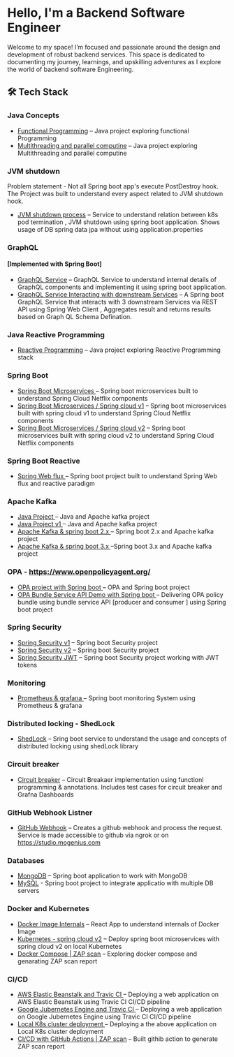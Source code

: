 #  Hello, I'm a Backend Software Engineer

Welcome to my space! 
I’m focused and passionate around the design and development of robust backend services.
This space is dedicated to documenting my journey, learnings, and upskilling adventures as I explore the world of backend software Engineering.

## 🛠️ Tech Stack

### Java Concepts
- [Functional Programming](https://github.com/yashas224/functional-programming) – Java project exploring functional Programming
- [Multithreading and parallel computine](https://github.com/yashas224/multithreading-parallel-computing-java) – Java project exploring Multithreading and parallel computine

### JVM shutdown 
Problem statement - Not all Spring boot app's execute PostDestroy hook.
The Project was built to understand every aspect related to JVM shutdown hook.
- [JVM shutdown process](https://github.com/yashas224/jvm-shutdown-k8s-spring-boot) – Service to understand relation between k8s pod termination , JVM shutdown using spring boot application. Shows usage of DB spring data jpa without using application.properties

### GraphQL 
#### [Implemented with Spring Boot] #####
- [GraphQL Service](https://github.com/yashas224/GraphQL-Service) – GraphQL Service to understand internal details of GraphQL components and implementing it using spring boot application.  
- [GraphQL Service Interacting with downstream Services](https://github.com/yashas224/GraphQL-Spring-Boot-Service) – A Spring boot GraphQL Service that interacts with 3 downstream Services via REST API using Spring Web Client ,  Aggregates result and returns results based on Graph QL Schema Defination.

### Java Reactive Programming
- [Reactive Programming](https://github.com/yashas224/Project-Reactor) – Java project exploring Reactive  Programming stack


### Spring Boot
- [Spring Boot Microservices ](https://github.com/yashas224/spring-boot-microservices) – Spring boot microservices built to understand Spring Cloud Netflix components 
- [Spring Boot Microservices / Spring cloud v1](https://github.com/yashas224/spring-cloud-v1) –  Spring boot microservices built with spring cloud v1 to understand Spring Cloud Netflix components
- [Spring Boot Microservices / Spring cloud v2](https://github.com/yashas224/spring-cloud-v2) –  Spring boot microservices built with spring cloud v2 to understand Spring Cloud Netflix components

### Spring Boot Reactive
- [Spring Web flux ](https://github.com/yashas224/spring-web-flux-project) – Spring boot project built to understand Spring Web flux and reactive paradigm

### Apache Kafka 
- [Java Project ](https://github.com/yashas224/kafka-java-project) – Java and Apache kafka project
- [Java Project v1 ](https://github.com/yashas224/kafka-basic-java-programming) – Java and Apache kafka project
- [Apache Kafka & spring boot 2.x ](https://github.com/yashas224/kafka-spring-boot) – Spring boot 2.x and Apache kafka project 
- [Apache Kafka & spring boot 3.x ](https://github.com/yashas224/kafka-spring-boot-3x) –Spring boot 3.x and Apache kafka project 


### OPA - https://www.openpolicyagent.org/
- [OPA project with Spring boot ](https://github.com/yashas224/OPA-spring-boot) – OPA  and Spring boot  project
- [OPA Bundle Service API Demo with Spring boot ](https://github.com/yashas224/OPA-bundle-spring-boot) – Delivering OPA policy bundle using bundle service API [producer and consumer ] using Spring boot  project


###  Spring Security
- [Spring Security v1](https://github.com/yashas224/spring-security-v1) – Spring boot Security project
- [Spring Security v2](https://github.com/yashas224/spring-security-v2) – Spring boot Security project 
- [Spring Security JWT](https://github.com/yashas224/spring-security-jwt) –   Spring boot Security project working with JWT tokens

###  Monitoring 
- [Prometheus & grafana ](https://github.com/yashas224/monitoring-spring-boot) – Spring boot monitoring System using Prometheus & grafana

###  Distributed locking - ShedLock 
  - [ShedLock](https://github.com/yashas224/distributed-lock) – Sring boot service to understand the usage and concepts of distributed locking using shedLock library


### Circuit breaker
  - [Circuit breaker](https://github.com/yashas224/circuit-breaker) – Circuit Breakaer implementation using functionl programming & annotations. Includes test cases for circuit breaker and Grafna Dashboards

### GitHub Webhook Listner
  - [GitHub Webhook](https://github.com/yashas224/github-webhook-listner) – Creates a github webhook and process the request. Service is made accessible to github via ngrok or on https://studio.mogenius.com


###  Databases
  - [MongoDB](https://github.com/yashas224/spring-mongo-trial-heroku) – Spring boot application to work with MongoDB
  - [MySQL](https://github.com/yashas224/spring-boot-multiple-datastores) -  Spring boot project to integrate applicatio with multiple DB servers

### Docker and Kubernetes
  - [Docker Image Internals](https://github.com/yashas224/docker-react) – React App to understand internals of Docker Image
  - [Kubernetes - spring cloud v2](https://github.com/yashas224/spring-cloud-v2-kubernetes) –  Deploy spring boot microservices with spring cloud v2 on local Kubernetes
  - [Docker Compose | ZAP scan](https://github.com/yashas224/ZAP-Scan) – Exploring docker compose and genarating ZAP scan report

###  CI/CD
  - [AWS Elastic Beanstalk and Travic CI ](https://github.com/yashas224/multi-container-elastic-beanstalk) – Deploying a  web application on AWS Elastic Beanstalk using  Travic CI CI/CD pipeline
  - [Google Jubernetes Engine  and Travic CI ](https://github.com/yashas224/kubernetes-deployment-test) – Deploying a  web application on Google Jubernetes Engine using  Travic CI CI/CD pipeline
  - [Local K8s cluster deployment ](https://github.com/yashas224/simplek8s) – Deploying a the above  application on Local K8s cluster deployment
 - [CI/CD with GitHub Actions | ZAP scan](https://github.com/yashas224/ZAP-github-action) – Built githib action to generate ZAP scan report 

